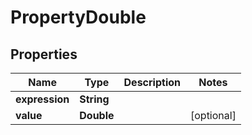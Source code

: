 

# PropertyDouble


## Properties

| Name | Type | Description | Notes |
|------------ | ------------- | ------------- | -------------|
|**expression** | **String** |  |  |
|**value** | **Double** |  |  [optional] |



